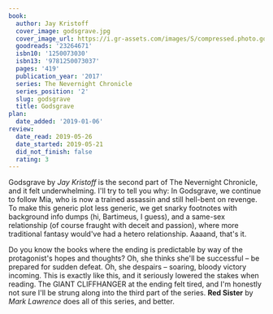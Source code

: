 ```yaml
---
book:
  author: Jay Kristoff
  cover_image: godsgrave.jpg
  cover_image_url: https://i.gr-assets.com/images/S/compressed.photo.goodreads.com/books/1500688862l/23264671._SX98_.jpg
  goodreads: '23264671'
  isbn10: '1250073030'
  isbn13: '9781250073037'
  pages: '419'
  publication_year: '2017'
  series: The Nevernight Chronicle
  series_position: '2'
  slug: godsgrave
  title: Godsgrave
plan:
  date_added: '2019-01-06'
review:
  date_read: 2019-05-26
  date_started: 2019-05-21
  did_not_finish: false
  rating: 3
---
```


Godsgrave by *Jay Kristoff* is the second part of The Nevernight Chronicle, and it felt underwhelming. I'll try to tell you why: In Godsgrave, we continue to follow Mia, who is now a trained assassin and still hell-bent on revenge. To make this generic plot less generic, we get snarky footnotes with background info dumps (hi, Bartimeus, I guess), and a same-sex relationship (of course fraught with deceit and passion), where more traditional fantasy would've had a hetero relationship. Aaaand, that's it.

Do you know the books where the ending is predictable by way of the protagonist's hopes and thoughts? Oh, she thinks she'll be successful – be prepared for sudden defeat. Oh, she despairs – soaring, bloody victory incoming. This is exactly like this, and it seriously lowered the stakes when reading. The GIANT CLIFFHANGER at the ending felt tired, and I'm honestly not sure I'll be strung along into the third part of the series. **Red Sister** by *Mark Lawrence* does all of this series, and better.
